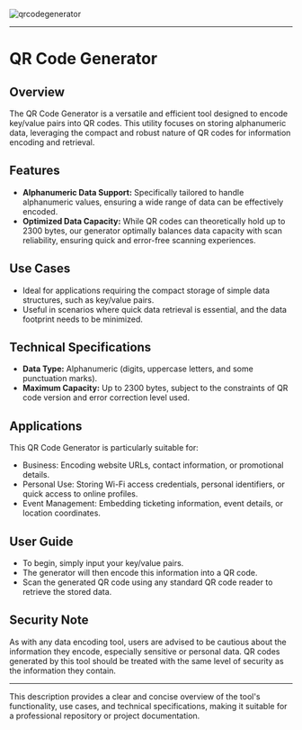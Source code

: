 
![qrcodegenerator](https://github.com/franskter1ful/qrcode_mahkeena/assets/47283968/33083c48-957b-49e4-8eb0-f59a81764a0b)

---

# QR Code Generator

## Overview
The QR Code Generator is a versatile and efficient tool designed to encode key/value pairs into QR codes. This utility focuses on storing alphanumeric data, leveraging the compact and robust nature of QR codes for information encoding and retrieval. 

## Features
- **Alphanumeric Data Support:** Specifically tailored to handle alphanumeric values, ensuring a wide range of data can be effectively encoded.
- **Optimized Data Capacity:** While QR codes can theoretically hold up to 2300 bytes, our generator optimally balances data capacity with scan reliability, ensuring quick and error-free scanning experiences.

## Use Cases
- Ideal for applications requiring the compact storage of simple data structures, such as key/value pairs.
- Useful in scenarios where quick data retrieval is essential, and the data footprint needs to be minimized.

## Technical Specifications
- **Data Type:** Alphanumeric (digits, uppercase letters, and some punctuation marks).
- **Maximum Capacity:** Up to 2300 bytes, subject to the constraints of QR code version and error correction level used.

## Applications
This QR Code Generator is particularly suitable for:
- Business: Encoding website URLs, contact information, or promotional details.
- Personal Use: Storing Wi-Fi access credentials, personal identifiers, or quick access to online profiles.
- Event Management: Embedding ticketing information, event details, or location coordinates.

## User Guide
- To begin, simply input your key/value pairs.
- The generator will then encode this information into a QR code.
- Scan the generated QR code using any standard QR code reader to retrieve the stored data.

## Security Note
As with any data encoding tool, users are advised to be cautious about the information they encode, especially sensitive or personal data. QR codes generated by this tool should be treated with the same level of security as the information they contain.

---

This description provides a clear and concise overview of the tool's functionality, use cases, and technical specifications, making it suitable for a professional repository or project documentation.
